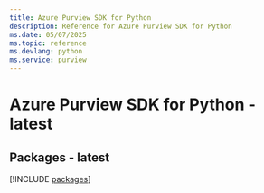```yaml
---
title: Azure Purview SDK for Python
description: Reference for Azure Purview SDK for Python
ms.date: 05/07/2025
ms.topic: reference
ms.devlang: python
ms.service: purview
---
```

# Azure Purview SDK for Python - latest
## Packages - latest
[!INCLUDE [packages](purview-index.md)]